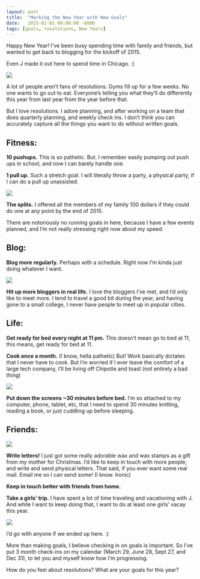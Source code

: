 ```yaml
---
layout: post
title:  "Marking the New Year with New Goals"
date:   2015-01-01 08:00:00 -0800
tags: [goals, resolutions, New Years]
---
```


Happy New Year! I’ve been busy spending time with family and friends, but wanted to get back to blogging for the kickoff of 2015.

Even J made it out here to spend time in Chicago. :)

![](https://lh3.googleusercontent.com/-c9ngGjnnnw8/VKVnKn01UVI/AAAAAAAAShI/eaFTzZ8myE0/w955-h716-no/IMG_5819.JPG)

A lot of people aren’t fans of resolutions. Gyms fill up for a few weeks. No one wants to go out to eat. Everyone’s telling you what they’ll do differently this year from last year from the year before that.

But I love resolutions. I adore planning, and after working on a team that does quarterly planning, and weekly check ins. I don’t think you can accurately capture all the things you want to do without written goals.  

**Fitness:**
-------------

**10 pushups.** This is so pathetic. But. I remember easily pumping out push ups in school, and now I can barely handle one.

**1 pull up.** Such a stretch goal. I will literally throw a party, a physical party, if I can do a pull up unassisted.

![](https://lh3.googleusercontent.com/-m2mOoRn1tSI/VGrZn8m2nlI/AAAAAAAAO3c/cS96NlCK_jQ/w477-h716-no/bazu-3697090.jpg)

**The splits.** I offered all the members of my family 100 dollars if they could do one at any point by the end of 2015.

There are notoriously no running goals in here, because I have a few events planned, and I’m not really stressing right now about my speed.

Blog:
-------------

**Blog more regularly.** Perhaps with a schedule. Right now I’m kinda just doing whatever I want. 

![](https://lh4.googleusercontent.com/-Zr8h4rbF_K8/VGBHjDUlpQI/AAAAAAAAN1w/pv4jcBm7KZY/w955-h716-no/IMG_4454.JPG)

**Hit up more bloggers in real life.** I love the bloggers I’ve met, and I’d only like to meet more. I tend to travel a good bit during the year, and having gone to a small college, I never have people to meet up in popular cities. 

Life:
-------------

**Get ready for bed every night at 11 pm.** This doesn’t mean go to bed at 11, this means, get ready for bed at 11.

**Cook once a month.** (I know, hella pathetic) But! Work basically dictates that I never have to cook. But I’m worried if I ever leave the comfort of a large tech company, I’ll be living off Chipotle and toast (not entirely a bad thing)

![](https://lh6.googleusercontent.com/JihbdlXE54GXGLFkj-wzlKfFc0qGgLldxsXEFWgZSwrA=w597-h716-no)

**Put down the screens ~30 minutes before bed.** I’m so attached to my computer, phone, tablet, etc, that I need to spend 30 minutes knitting, reading a book, or just cuddling up before sleeping.

Friends:
-------------

![](https://lh5.googleusercontent.com/-MnM_PJe9Q5M/U9p-RxnW4EI/AAAAAAAABHs/_uCH0cN8HnI/w480-h640-no/IMG_0204.JPG)

**Write letters!** I just got some really adorable wax and wax stamps as a gift from my mother for Christmas. I’d like to keep in touch with more people, and write and send physical letters. That said, if you ever want some real mail. Email me so I can send some! (I know. Ironic) 

**Keep in touch better with friends from home.**

**Take a girls’ trip.** I have spent a lot of time traveling and vacationing with J. And while I want to keep doing that, I want to do at least one girls’ vacay this year.

![](https://lh4.googleusercontent.com/-zoB25pts1Ik/VEMCBYO1OKI/AAAAAAAAMCY/bel2wDqnmB8/w955-h716-no/IMG_3922.JPG)

I’d go with anyone if we ended up here. :)

More than making goals, I believe checking in on goals is important. So I’ve put 3 month check-ins on my calendar (March 29, June 28, Sept 27, and Dec 31), to let you and myself know how I’m progressing.

How do you feel about resolutions? What are your goals for this year? 

